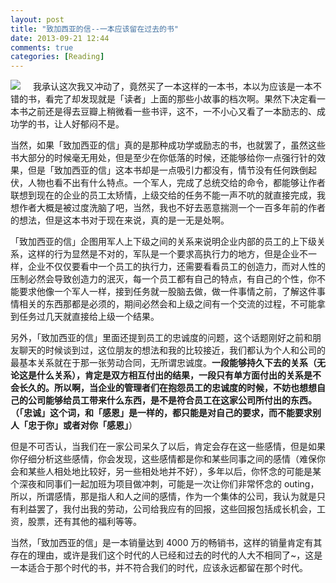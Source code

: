 ```yaml
---
layout: post
title: "致加西亚的信--一本应该留在过去的书"
date: 2013-09-21 12:44
comments: true
categories: [Reading]
---
```


<img src="http://pic.yupoo.com/khotyn/Db71zdyA/medish.jpg" style="float: left; margin-right: 20px;"/>

我承认这次我又冲动了，竟然买了一本这样的一本书，本以为应该是一本不错的书，看完了却发现就是「读者」上面的那些小故事的档次啊。果然下决定看一本书之前还是得去豆瓣上稍微看一些书评，这不，一不小心又看了一本励志的、成功学的书，让人好郁闷不是。

当然，如果「致加西亚的信」真的是那种成功学或励志的书，也就罢了，虽然这些书大部分的时候毫无用处，但是至少在你低落的时候，还能够给你一点强行针的效果，但是「致加西亚的信」这本书却是一点吸引力都没有，情节没有任何跌倒起伏，人物也看不出有什么特点。一个军人，完成了总统交给的命令，都能够让作者联想到现在的企业的员工太矫情，上级交给的任务不能一声不吭的就直接完成，我想作者大概是被过度洗脑了吧，当然，我也不好去恶意揣测一个一百多年前的作者的想法，但是这本书对于现在来说，真的是一无是处啊。

「致加西亚的信」企图用军人上下级之间的关系来说明企业内部的员工的上下级关系，这样的行为显然是不对的，军队是一个要求高执行力的地方，但是企业不一样，企业不仅仅要看中一个员工的执行力，还需要看看员工的创造力，而对人性的压制必然会导致创造力的泯灭，每一个员工都有自己的特点，有自己的个性，你不能要求他像一个军人一样，接到任务就一股脑去做，做一件事情之前，了解这件事情相关的东西那都是必须的，期间必然会和上级之间有一个交流的过程，不可能拿到任务过几天就直接给上级一个结果。

另外，「致加西亚的信」里面还提到员工的忠诚度的问题，这个话题刚好之前和朋友聊天的时候谈到过，这位朋友的想法和我的比较接近，我们都认为个人和公司的最基本关系就在于那一张劳动合同，无所谓忠诚度。**一段能够持久下去的关系（无论这是什么关系），肯定是双方相互付出的结果，一段只有单方面付出的关系是不会长久的。**所以啊，当企业的管理者们在抱怨员工的忠诚度的时候，不妨也想想自己的公司能够给员工带来什么东西，是不是符合员工在这家公司所付出的东西。（**「忠诚」这个词，和「感恩」是一样的，都只能是对自己的要求，而不能要求别人「忠于你」或者对你「感恩」**）

但是不可否认，当我们在一家公司呆久了以后，肯定会存在这一些感情，但是如果你仔细分析这些感情，你会发现，这些感情都是你和某些同事之间的感情（难保你会和某些人相处地比较好，另一些相处地并不好），多年以后，你怀念的可能是某个深夜和同事们一起加班为项目做冲刺，可能是一次让你们非常怀念的 outing，所以，所谓感情，那是指人和人之间的感情，作为一个集体的公司，我认为就是只有利益罢了，我付出我的劳动，公司给我应有的回报，这些回报包括成长机会，工资，股票，还有其他的福利等等。

当然，「致加西亚的信」是一本销量达到 4000 万的畅销书，这样的销量肯定有其存在的理由，或许是我们这个时代的人已经和过去的时代的人大不相同了~，这是一本适合于那个时代的书，并不符合我们的时代，应该永远都留在那个时代。